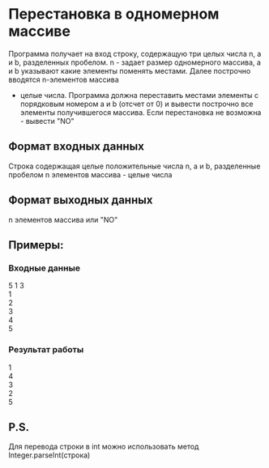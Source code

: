 # Перестановка в одномерном массиве
Программа получает на вход строку, содержащую три 
целых числа n, a и b, разделенных пробелом.
n - задает размер одномерного массива, a и b 
указывают какие элементы поменять местами. Далее 
построчно вводятся n-элементов массива
 - целые числа. 
Программа должна переставить местами 
элементы с порядковым номером a и b (отсчет от 0) 
и вывести построчно все элементы 
получившегося массива.
Если перестановка не возможна - вывести "NO"


## Формат входных данных
Строка содержащая целые 
положительные числа n, a и b, 
разделенные пробелом
n элементов массива - целые числа
## Формат выходных данных
n элементов массива или "NO"

## Примеры:
### Входные данные
5 1 3  
1  
2  
3  
4  
5  
### Результат работы
1   
4  
3  
2  
5

## P.S. 
Для перевода строки в int можно 
использовать метод Integer.parseInt(строка)
